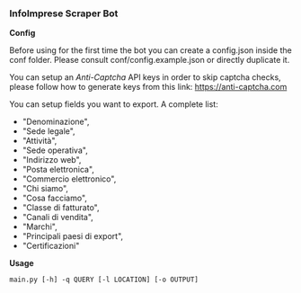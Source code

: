 ### InfoImprese Scraper Bot 

**Config**

Before using for the first time the bot you can create a config.json inside the conf folder.
Please consult conf/config.example.json or directly duplicate it.

You can setup an *Anti-Captcha* API keys in order to skip captcha checks,
please follow how to generate keys from this link:
https://anti-captcha.com

You can setup fields you want to export. 
A complete list:

- "Denominazione",
- "Sede legale",
- "Attività",
- "Sede operativa",
- "Indirizzo web",
- "Posta elettronica",
- "Commercio elettronico",
- "Chi siamo",
- "Cosa facciamo",
- "Classe di fatturato",
- "Canali di vendita",
- "Marchi",
- "Principali paesi di export",
- "Certificazioni"

**Usage**

```
main.py [-h] -q QUERY [-l LOCATION] [-o OUTPUT] 
```

